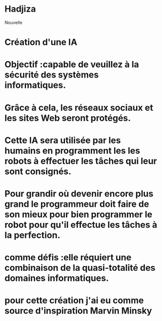 # Hadjiza
Nouvelle
# Création d'une IA
# Objectif :capable de veuillez à la sécurité des systèmes informatiques. 
# Grâce à cela, les réseaux sociaux et les sites Web seront protégés. 
# Cette IA sera utilisée par les humains en programment les les robots à effectuer les tâches qui leur sont consignés. 
# Pour grandir où devenir encore plus grand le programmeur doit faire de son mieux pour bien programmer le robot pour qu'il effectue les tâches à la perfection. 
# comme défis :elle réquiert une combinaison de la quasi-totalité des domaines informatiques. 
# pour cette création j'ai eu comme source d'inspiration Marvin Minsky
